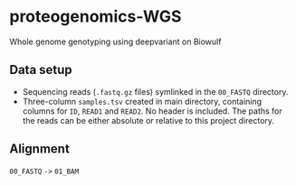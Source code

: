 # proteogenomics-WGS

Whole genome genotyping using deepvariant on Biowulf


## Data setup
- Sequencing reads (`.fastq.gz` files) symlinked in the `00_FASTQ` directory.
- Three-column `samples.tsv` created in main directory, containing columns for `ID`, `READ1` and `READ2`. No header is included. The paths for the reads can be either absolute or relative to this project directory.


## Alignment
`00_FASTQ` `->` `01_BAM`

